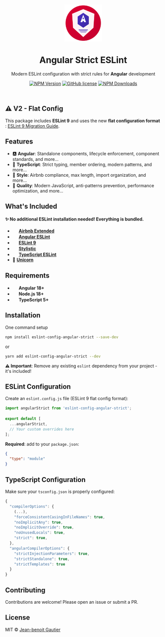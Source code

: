 <p align="center">
  <img src="logo.svg" alt="Angular Strict ESLint Logo" width="120" height="120">
</p>

<h1 align="center">Angular Strict ESLint</h1>

<p align="center">Modern ESLint configuration with strict rules for <strong>Angular</strong> development</p>

<p align="center">
    <a href="https://www.npmjs.com/package/eslint-config-angular-strict"><img src="https://img.shields.io/npm/v/eslint-config-angular-strict/latest.svg" alt="NPM Version" /></a>
    <a href="https://github.com/Jbz797/eslint-config-angular-strict/blob/master/LICENSE"><img src="https://img.shields.io/npm/l/eslint-config-angular-strict.svg" alt="GitHub license" /></a>
    <a href="https://www.npmjs.com/package/eslint-config-angular-strict"><img src="https://img.shields.io/npm/dm/eslint-config-angular-strict.svg" alt="NPM Downloads" /></a>
</p>

<br>

## ⚠️ V2 - Flat Config

This package includes **ESLint 9** and uses the new **flat configuration format** : [ESLint 9 Migration Guide](https://eslint.org/docs/latest/use/configure/migration-guide).

## Features

- 🅰️ **Angular**: Standalone components, lifecycle enforcement, component standards, and more...
- 📘 **TypeScript**: Strict typing, member ordering, modern patterns, and more...
- 🎨 **Style**: Airbnb compliance, max length, import organization, and more...
- 🦄 **Quality**: Modern JavaScript, anti-patterns prevention, performance optimization, and more...

## What's Included

#### ✨ **No additional ESLint installation needed!** Everything is bundled.

- <img src="https://eslint-airbnb-extended.nishargshah.dev/logo.png" width="16" height="16"> [**Airbnb Extended**](https://github.com/nishargshah/eslint-config-airbnb-extended)
- <img src="https://avatars.githubusercontent.com/u/53234240?s=48&" width="16" height="16"> [**Angular ESLint**](https://github.com/angular-eslint/angular-eslint)
- <img src="https://eslint.org/icon-512.png" width="16" height="16"> [**ESLint 9**](https://github.com/eslint/eslint)
- <img src="https://avatars.githubusercontent.com/u/144717797?s=48&" width="16" height="16"> [**Stylistic**](https://github.com/eslint-stylistic/eslint-stylistic)
- <img src="https://avatars.githubusercontent.com/u/46634674?s=48&" width="16" height="16"> [**TypeScript ESLint**](https://github.com/typescript-eslint/typescript-eslint)
- 🦄 [**Unicorn**](https://github.com/sindresorhus/eslint-plugin-unicorn)

## Requirements

- <img src="https://avatars.githubusercontent.com/u/139426?s=48&" width="16" height="16"> **Angular 18+**
- <img src="https://avatars.githubusercontent.com/u/9950313?s=48&v=4" width="16" height="16"> **Node.js 18+**
- <img src="https://avatars.githubusercontent.com/u/46634674?s=48&" width="16" height="16"> **TypeScript 5+**

## Installation

One command setup

```sh
npm install eslint-config-angular-strict --save-dev
```

or

```sh
yarn add eslint-config-angular-strict --dev
```

**⚠️ Important**: Remove any existing `eslint` dependency from your project - it's included!

## ESLint Configuration

Create an `eslint.config.js` file (ESLint 9 flat config format):

```javascript
import angularStrict from 'eslint-config-angular-strict';

export default [
  ...angularStrict,
  // Your custom overrides here
];
```

**Required**: add to your `package.json`:

```json
{
  "type": "module"
}
```

## TypeScript Configuration

Make sure your `tsconfig.json` is properly configured:

```javascript
{
  "compilerOptions": {
    (...),
    "forceConsistentCasingInFileNames": true,
    "noImplicitAny": true,
    "noImplicitOverride": true,
    "noUnusedLocals": true,
    "strict": true,
  },
  "angularCompilerOptions": {
    "strictInjectionParameters": true,
    "strictStandalone": true,
    "strictTemplates": true
  }
}
```

## Contributing

Contributions are welcome! Please open an issue or submit a PR.

## License

MIT © [Jean-benoit Gautier](https://github.com/Jbz797)

